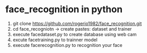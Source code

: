 # face_recognition in python

1. git clone https://github.com/rogerio1982/face_recognition.git
2. cd face_recogniotn -> create pastes: dataset and trainer
3. execute facedataset.py to create database using web cam
4. excute facetraining.py to trainner model
5. execute facerecognition.py to recognition your face
